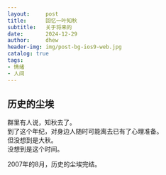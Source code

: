 ```yaml
---
layout:     post
title:      回忆一叶知秋
subtitle:   关于将来的
date:       2024-12-29
author:     dhew
header-img: img/post-bg-ios9-web.jpg
catalog: true
tags:
- 情绪
- 人间
---
```


## 历史的尘埃

群里有人说，知秋去了。  
到了这个年纪，对身边人随时可能离去已有了心理准备。  
但没想到是大秋。  
没想到是这个时间。  

2007年的8月，历史的尘埃完结。  
